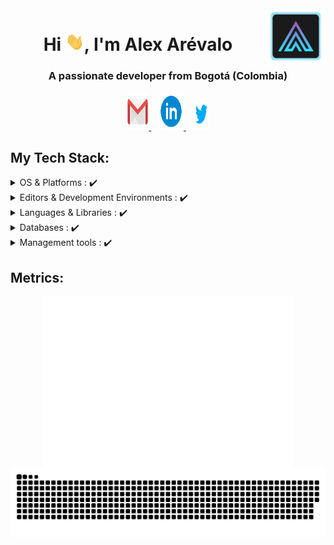 <img src="https://github.com/Alexoat76/Alexoat76/blob/main/assets/Logo_Personal_Brand_AA.png" width="96" align="right" hspace="0" />
<h1 align="center">Hi <img src="https://github.com/ABSphreak/ABSphreak/blob/master/gifs/Hi.gif" width="30px">, I'm Alex Arévalo
<h3 align="center">A passionate developer from Bogotá (Colombia)</h3>

<p align='center'>
<a href="https://www.gmail.com" >
<img src="https://github.com/Alexoat76/Alexoat76/blob/main/assets/icons8-gmail.svg" alt="gmail" width="35" height="60">
</a>
&nbsp;&nbsp;
<a href="https://www.linkedin.com/in/Alexoat76" >
<img src="https://github.com/Alexoat76/Alexoat76/blob/main/assets/icons8-linkedin.svg" alt="linkedin" width="40" height="60">
</a>
&nbsp;&nbsp;
<a href="https://twitter.com/Alexoat76" >
<img src="https://github.com/Alexoat76/Alexoat76/blob/main/assets/icons8-twitter.svg" alt="twitter" width="25" height="50">
</a>
</p>

## My Tech Stack:

<details  style="user-select: none;">
<summary>
OS & Platforms : ✔️
</summary>
<p align='center'>
<img src="https://github.com/Alexoat76/Alexoat76/blob/main/assets/Icons8-linux.svg" alt="linux" width="40" height="60">
&nbsp;&nbsp;
<img src="https://github.com/Alexoat76/Alexoat76/blob/main/assets/icons8-ubuntu.svg" alt="ubuntu" width="35" height="60">
&nbsp;&nbsp;
<img src="https://github.com/Alexoat76/Alexoat76/blob/main/assets/icons8-WT_Logo.svg" alt="wsl_terminal" width="40" height="60">
&nbsp;&nbsp;
<img src="https://github.com/Alexoat76/Alexoat76/blob/main/assets/icons8-windows.svg" alt="windows" width="35" height="60">
&nbsp;&nbsp;
<img src="https://github.com/Alexoat76/Alexoat76/blob/main/assets/icons8-vagrant.svg" alt="vagrant" width="35" height="60">
&nbsp;&nbsp;
<img src="https://github.com/Alexoat76/Alexoat76/blob/main/assets/icons8-docker.svg" alt="docker" width="45" height="60">
</p>
</details>

<details  style="user-select: none;">
<summary>
Editors & Development Environments : ✔️
</summary>
<p align='center'>
<img src="https://github.com/Alexoat76/Alexoat76/blob/main/assets/icons8-Vs-code.svg" alt="VSCode" width="35" height="60">
&nbsp;&nbsp;
<img src="https://github.com/Alexoat76/Alexoat76/blob/main/assets/icons8-IntelliJ_IDEA.svg" alt="IntelliJ" width="35" height="60">
&nbsp;&nbsp;
<img src="https://github.com/Alexoat76/Alexoat76/blob/main/assets/icons8-PyCharm.svg" alt="PyCharm" width="35" height="60">
&nbsp;&nbsp;
<img src="https://github.com/Alexoat76/Alexoat76/blob/main/assets/icons8-Bash.svg" alt="Bash" width="40" height="60">
&nbsp;&nbsp;
<img src="https://github.com/Alexoat76/Alexoat76/blob/main/assets/icons8-vim.svg" alt="Vim" width="35" height="60">
&nbsp;&nbsp;
<img src="https://github.com/Alexoat76/Alexoat76/blob/main/assets/icons8-Emacs.svg" alt="Emacs" width="35" height="60">
&nbsp;&nbsp;
<img src="https://github.com/Alexoat76/Alexoat76/blob/main/assets/icons8-git.svg" alt="Git" width="35" height="60">
&nbsp;&nbsp;
<img src="https://github.com/Alexoat76/Alexoat76/blob/main/assets/icons8-github.svg" alt="Github" width="38" height="60">
</p>
</details>
 
<details  style="user-select: none;">
<summary>
Languages & Libraries : ✔️
</summary>
<p align='center'>
<img src="https://github.com/Alexoat76/Alexoat76/blob/main/assets/icons8-c.svg" alt="C" width="35" height="60">
&nbsp;&nbsp;
<img src="https://github.com/Alexoat76/Alexoat76/blob/main/assets/icons8-ruby.svg" alt="Ruby" width="30" height="60">
&nbsp;&nbsp;
<img src="https://github.com/Alexoat76/Alexoat76/blob/main/assets/icons8-python.svg" alt="Python" width="35" height="50">
&nbsp;&nbsp;
<img src="https://github.com/Alexoat76/Alexoat76/blob/main/assets/icons8-javascript.svg" alt="Javascript" width="32" height="60">
&nbsp;&nbsp;
<img src="https://github.com/Alexoat76/Alexoat76/blob/main/assets/icons8-HTML.svg" alt="Html5" width="25" height="50">
&nbsp;&nbsp;
<img src="https://github.com/Alexoat76/Alexoat76/blob/main/assets/icons8-CSS.svg" alt="Css3" width="30" height="60">
&nbsp;&nbsp;
<img src="https://github.com/Alexoat76/Alexoat76/blob/main/assets/icons8-node-js.svg" alt="NodeJS" width="60" height="60">
&nbsp;&nbsp;
<img src="https://github.com/Alexoat76/Alexoat76/blob/main/assets/icons8-react.svg" alt="React" width="35" height="60">
</p>
</details>

<details  style="user-select: none;">
<summary>
Databases : ✔️
</summary>
<p align='center'>
<img src="https://github.com/Alexoat76/Alexoat76/blob/main/assets/icons8-mysql.svg" alt="MySQL" width="45" height="60">
&nbsp;&nbsp;
<img src="https://github.com/Alexoat76/Alexoat76/blob/main/assets/icons8-postgres.svg" alt="Postgres" width="45" height="60">
&nbsp;&nbsp;
<img src="https://github.com/Alexoat76/Alexoat76/blob/main/assets/icons8-mongodb.svg" alt="Mongo" width="45" height="50">
&nbsp;&nbsp;
<img src="https://github.com/Alexoat76/Alexoat76/blob/main/assets/icons8-redis.svg" alt="redis" width="45" height="60">
</p>
</details>

<details  style="user-select: none;">
<summary>
Management tools : ✔️
</summary>
<p align='center'>
<img src="https://github.com/Alexoat76/Alexoat76/blob/main/assets/icons8-trello.svg" alt="Trello" width="35" height="45">
&nbsp;&nbsp;
<img src="https://github.com/Alexoat76/Alexoat76/blob/main/assets/icons8-slack.svg" alt="Slack" width="35" height="40">
&nbsp;&nbsp;
<img src="https://github.com/Alexoat76/Alexoat76/blob/main/assets/icons8-notion.svg" alt="Notion" width="34" height="40">
</p>
</details>
 
## Metrics:

<p align="center">
<img align="center" src="/github-metrics.svg" alt="Metrics" width="400"> <br>
<img align="center" src="/github-contribution-grid-snake.svg" alt="animation" width="700">
</p>
